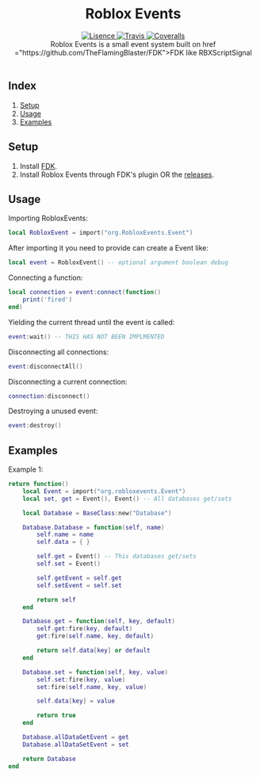 <h1 align="center">Roblox Events</h1>
<div align="center">
	<a href="https://github.com/froghopperjacob/RobloxEvents/tree/master/LICENSE">
		<img src="https://img.shields.io/badge/License-Apache%202.0-brightgreen.svg?style=flat-square" alt="Lisence" />
	</a>
	<a href="https://travis-ci.com/froghopperjacob/RobloxEvents">
		<img src="https://img.shields.io/travis/com/froghopperjacob/RobloxEvents.svg?style=flat-square" alt="Travis" />
	</a>
	<a href="https://coveralls.io/github/froghopperjacob/RobloxEvents?branch=master">
		<img src="https://img.shields.io/coveralls/github/froghopperjacob/RobloxEvents.svg?style=flat-square" alt="Coveralls" />
	</a>
</div>

<div align="center">
	Roblox Events is a small event system built on <a> href ="https://github.com/TheFlamingBlaster/FDK">FDK</a> like RBXScriptSignal
</div>
<div>&nbsp;</div>

## Index

1. [Setup](#Setup)
2. [Usage](#Usage)
3. [Examples](#Examples)

## Setup
1. Install [FDK](https://github.com/TheFlamingBlaster/FDK).
2. Install Roblox Events through FDK's plugin OR the [releases](https://github.com/froghopperjacob/RobloxEvents/releases).

## Usage
Importing RobloxEvents:
```lua
local RobloxEvent = import("org.RobloxEvents.Event")
```

After importing it you need to provide can create a Event like:
```lua
local event = RobloxEvent() -- optional argument boolean debug
```

Connecting a function:
```lua
local connection = event:connect(function()
	print('fired')
end)
```

Yielding the current thread until the event is called:
```lua
event:wait() -- THIS HAS NOT BEEN IMPLMENTED
```

Disconnecting all connections:
```lua
event:disconnectAll()
```

Disconnecting a current connection:
```lua
connection:disconnect()
```

Destroying a unused event:
```lua
event:destroy()
```

## Examples

Example 1:
```lua
return function()
	local Event = import("org.robloxevents.Event")
	local set, get = Event(), Event() -- All databases get/sets

	local Database = BaseClass:new("Database")

	Database.Database = function(self, name)
		self.name = name
		self.data = { }

		self.get = Event() -- This databases get/sets
		self.set = Event()

		self.getEvent = self.get
		self.setEvent = self.set

		return self
	end

	Database.get = function(self, key, default)
		self.get:fire(key, default)
		get:fire(self.name, key, default)

		return self.data[key] or default
	end

	Database.set = function(self, key, value)
		self.set:fire(key, value)
		set:fire(self.name, key, value)

		self.data[key] = value

		return true
	end

	Database.allDataGetEvent = get
	Database.allDataSetEvent = set

	return Database
end
```